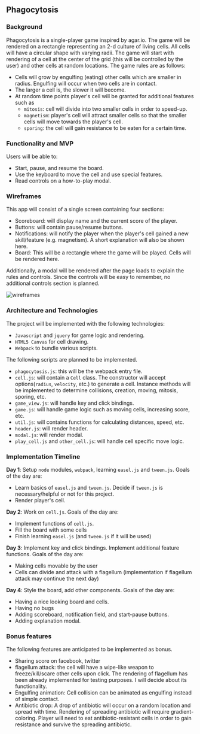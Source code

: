 ## Phagocytosis

### Background

Phagocytosis is a single-player game inspired by agar.io. The game will be rendered on a rectangle representing an 2-d culture of living cells. All cells will have a circular shape with varying radii. The game will start with rendering of a cell at the center of the grid (this will be controlled by the user) and other cells at random locations. The game rules are as follows:

- Cells will grow by engulfing (eating) other cells which are smaller in radius. Engulfing will occur when two cells are in contact.
- The larger a cell is, the slower it will become.
- At random time points player's cell will be granted for additional features such as
  - `mitosis`: cell will divide into two smaller cells in order to speed-up.
  - `magnetism`: player's cell will attract smaller cells so that the smaller cells will move towards the player's cell.
  - `sporing`: the cell will gain resistance to be eaten for a certain time.

### Functionality and MVP

Users will be able to:
- Start, pause, and resume the board.
- Use the keyboard to move the cell and use special features.
- Read controls on a how-to-play modal.

### Wireframes

This app will consist of a single screen containing four sections:
- Scoreboard: will display name and the current score of the player.
- Buttons: will contain pause/resume buttons.
- Notifications: will notify the player when the player's cell gained a new skill/feature (e.g. magnetism). A short explanation will also be shown here.
- Board: This will be a rectangle where the game will be played. Cells will be rendered here.

Additionally, a modal will be rendered after the page loads to explain the rules and controls. Since the controls will be easy to remember, no additional controls section is planned.

![wireframes](/docs/wireframes/wireframe.png)

### Architecture and Technologies

The project will be implemented with the following technologies:

- `Javascript` and `jquery` for game logic and rendering.
- `HTML5 Canvas` for cell drawing.
- `Webpack` to bundle various scripts.

The following scripts are planned to be implemented.

- `phagocytosis.js`: this will be the webpack entry file.
- `cell.js`: will contain a `Cell` class. The constructor will accept options(`radius`, `velocity`, etc.) to generate a cell. Instance methods will be implemented to determine collisions, creation, moving, mitosis, sporing, etc.
- `game_view.js`: will handle key and click bindings.
- `game.js`: will handle game logic such as moving cells, increasing score, etc.
- `util.js`: will contains functions for calculating distances, speed, etc.
- `header.js`: will render header.
- `modal.js`: will render modal.
- `play_cell.js` and `other_cell.js`: will handle cell specific move logic.

### Implementation Timeline

**Day 1**: Setup `node` modules, `webpack`, learning `easel.js` and `tween.js`. Goals of the day are:

- Learn basics of `easel.js` and `tween.js`. Decide if `tween.js` is necessary/helpful or not for this project.
- Render player's cell.

**Day 2**: Work on `cell.js`. Goals of the day are:

- Implement functions of `cell.js`.
- Fill the board with some cells
- Finish learning `easel.js` (and `tween.js` if it will be used)

**Day 3**: Implement key and click bindings. Implement additional feature functions. Goals of the day are:

- Making cells movable by the user
- Cells can divide and attack with a flagellum (implementation if flagellum attack may continue the next day)

**Day 4**: Style the board, add other components. Goals of the day are:
- Having a nice looking board and cells.
- Having no bugs
- Adding scoreboard, notification field, and start-pause buttons.
- Adding explanation modal.

### Bonus features
The following features are anticipated to be implemented as bonus.
- Sharing score on facebook, twitter
- flagellum attack: the cell will have a wipe-like weapon to freeze/kill/scare other cells upon click. The rendering of flagellum has been already implemented for testing purposes. I will decide about its functionality.
- Engulfing animation: Cell collision can be animated as engulfing instead of simple contact.
- Antibiotic drop: A drop of antibiotic will occur on a random location and spread with time. Rendering of spreading antibiotic will require gradient-coloring. Player will need to eat antibiotic-resistant cells in order to gain resistance and survive the spreading antibiotic.   

